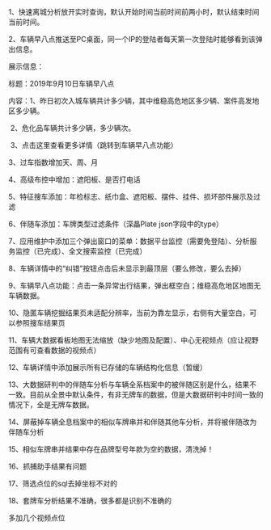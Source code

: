 1、快速离城分析放开实时查询，默认开始时间当前时间前两小时，默认结束时间当前时间。

2、车辆早八点推送至PC桌面，同一个IP的登陆者每天第一次登陆时能够看到该弹出信息。

展示信息：

标题：2019年9月10日车辆早八点

内容：1、昨日初次入城车辆共计多少辆，其中维稳高危地区多少辆、案件高发地区多少辆。

​            2、危化品车辆共计多少辆，多少辆次。

​            3、点击这里查看更多详情（跳转到车辆早八点功能）

3、过车指数增加天、周、月

4、高级布控中增加：遮阳板、是否打电话

5、特征搜车添加：年检标志、纸巾盒、遮阳板、摆件、挂件、损坏部件展示及过滤

6、伴随车添加：车牌类型过滤条件（深瞐Plate json字段中的type）

7、应用维护中添加三个弹出窗口的菜单：数据平台监控（需要免登陆）、分析服务监控（已完成）、全文搜索监控（已完成）

8、车辆详情中的“纠错”按钮点击后未显示到最顶层（要么修改，要么去掉）

9、车辆早八点功能：点击一条异常出行结果，弹出框空白；维稳高危地区地图无车辆数据。

10、隐匿车辆挖掘结果页未适配分辨率，当前为靠左显示，右侧有大量空白，可以参照搜车结果页

11、车辆大数据看板地图无法缩放（缺少地图及配置）、中心无视频点（应让视野范围有可查看数据的视频点）

12、车辆详情中添加展示所有已存储的车辆结构化信息（暂缓）

13、大数据研判中的伴随车分析与车辆全系档案中的被伴随区别是什么，结果不一致。目前从全景中默认条件，有非无牌车的数据，但是大数据研判中时间一致的情况下，全是无牌车数据。

14、屏蔽掉车辆全息档案中的相似车牌串并和伴随其他车分析，并将被伴随改为伴随车分析

15、相似车牌串并结果中存在品牌型号年款为空的数据，清洗掉！

16、抓捕助手结果有问题

17、筛选点位的sql去掉坐标不对的

18、套牌车分析结果不准确，很多都是识别不准确的

多加几个视频点位

